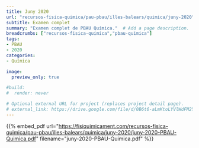 ```yaml
---
title: Juny 2020
url: "recursos-fisica-quimica/pau-pbau/illes-balears/quimica/juny-2020"
subtitle: Examen complet
summary: "Examen complet de PBAU Química."  # Add a page description.
breadcrumbs: ["recursos-fisica-quimica","pbau-quimica"]
tags:
- PBAU
- 2020
categories:
- Química

image:
  preview_only: true

#build:
#  render: never

# Optional external URL for project (replaces project detail page).
# external_link: https://drive.google.com/file/d/0B6t6-aLmKtoLYVlWdFM2Ym5fV28/view
---
```


{{% embed_pdf url="https://fisiquimicament.com/recursos-fisica-quimica/pau-pbau/illes-balears/quimica/juny-2020/juny-2020-PBAU-Quimica.pdf" filename="juny-2020-PBAU-Quimica.pdf" %}}